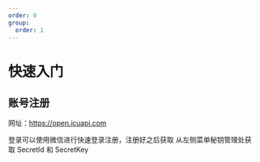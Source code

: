 ```yaml
---
order: 0
group:
  order: 1
---
```


# 快速入门

## 账号注册

网址：https://open.icuapi.com

登录可以使用微信进行快速登录注册，注册好之后获取 从左侧菜单秘钥管理处获取 SecretId 和 SecretKey
